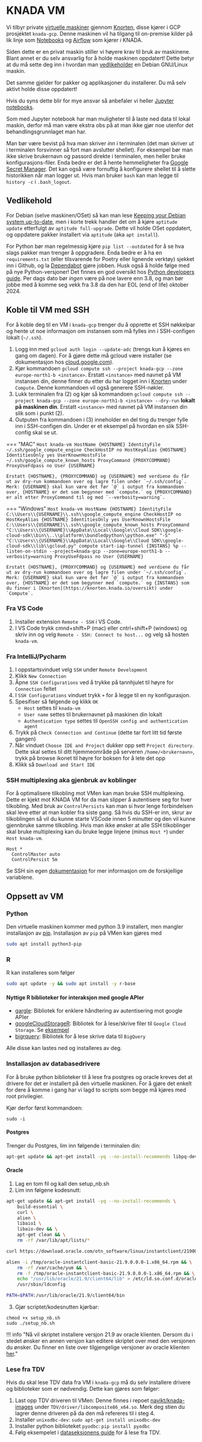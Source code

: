 # KNADA VM

Vi tilbyr private [virtuelle maskiner](https://cloud.google.com/compute/docs/instances) gjennom [Knorten](https://knorten.knada.io), disse kjører i GCP prosjektet `knada-gcp`.
Denne maskinen vil ha tilgang til on-premise kilder på lik linje som [Notebooks](./notebook/knada-notebook.md) og [Airflow](./airflow/knada-airflow.md) som kjører _i_ KNADA.

Siden dette er en privat maskin stiller vi høyere krav til bruk av maskinene.
Blant annet er du selv ansvarlig for å holde maskinen oppdatert!
Dette betyr at du må sette deg inn i hvordan man [vedlikeholder](#vedlikehold) en Debian GNU/Linux maskin.

Det samme gjelder for pakker og applikasjoner du installerer.
Du må selv aktivt holde disse oppdatert!

Hvis du syns dette blir for mye ansvar så anbefaler vi heller [Jupyter notebooks](./notebook/knada-notebook).

Som med Jupyter notebook har man muligheter til å laste ned data til lokal maskin, derfor må man være ekstra obs på at man ikke gjør noe utenfor det behandlingsgrunnlaget man har.

Man bør være bevist på hva man skriver _inn_ i terminalen (det man skriver _ut_ i terminalen forsvinner så fort man avslutter shellet).
For eksempel bør man ikke skrive brukernavn og passord direkte i terminalen, men heller bruke konfigurasjons-filer. Enda bedre er det å hente hemmeligheter fra [Google Secret Manager](https://cloud.google.com/secret-manager/docs).
Det kan også være fornuftig å konfigurere shellet til å slette historikken når man logger ut.
Hvis man bruker `bash` kan man legge til `history -c` i `.bash_logout`.

## Vedlikehold

For Debian (selve maskinen/OSet) så kan man lese [Keeping your Debian system up-to-date](https://www.debian.org/doc/manuals/debian-faq/uptodate.en.html), men i korte trekk handler det om å kjøre `aptitude update` etterfulgt av `aptitude full-upgrade`.
Dette vil holde OSet oppdatert, og oppdatere pakker installert via `aptitude` (aka `apt install`).

For Python bør man regelmessig kjøre `pip list --outdated` for å se hva slags pakker man trenger å oppgradere.
Enda bedre er å ha en `requirements.txt` (eller tilsvarende for Poetry eller lignende verktøy) sjekket inn i Github, og la [Dependabot](https://docs.github.com/en/code-security/dependabot) gjøre jobben.
Husk også å holde følge med på nye Python-versjoner!
Det finnes en god oversikt hos [Python developers guide](https://devguide.python.org/versions/).
Per dags dato bør *ingen* være på noe lavere enn 3.8, og man bør jobbe med å komme seg vekk fra 3.8 da den har EOL (end of life) oktober 2024.


## Koble til VM med SSH

For å koble deg til en VM i `knada-gcp` trenger du å opprette et SSH nøkkelpar og hente ut noe informasjon om instansen som må fylles inn i SSH-configen lokalt (`~/.ssh`).

1. Logg inn med `gcloud auth login --update-adc` (trengs kun å kjøres en gang om dagen).
For å gjøre dette må gcloud være installer (se dokumentasjon hos [cloud.google.com](https://cloud.google.com/sdk/docs/install)).
2. Kjør kommandoen `gcloud compute ssh --project knada-gcp --zone europe-north1-b <instance>`.
Erstatt `<instance>` med navnet på VM instansen din, denne finner du etter du har logget inn i [Knorten](https://knorten.knada.io/oversikt) under `Compute`.
Denne kommandoen vil også generere SSH-nøkler.
3. Lukk terminalen fra (2) og kjør så kommandoen `gcloud compute ssh --project knada-gcp --zone europe-north1-b <instance> --dry-run` __**lokalt på maskinen din**__.
Erstatt `<instance>` med navnet på VM instansen din slik som i punkt (2).
4. Outputen fra kommandoen i (3) inneholder en del ting du trenger fylle inn i SSH-configen din.
Under er et eksempel på hvordan en slik SSH-config skal se ut.

=== "MAC"
    ````
    Host knada-vm
        HostName {HOSTNAME}
        IdentityFile ~/.ssh/google_compute_engine
        CheckHostIP no
        HostKeyAlias {HOSTNAME}
        IdentitiesOnly yes
        UserKnownHostsFile ~/.ssh/google_compute_known_hosts
        ProxyCommand {PROXYCOMMAND}
        ProxyUseFdpass no
        User {USERNAME}
    ````

    Erstatt {HOSTNAME}, {PROXYCOMMAND} og {USERNAME} med verdiene du får ut av dry-run kommandoen over og lagre filen under `~/.ssh/config`.
    Merk: {USERNAME} skal kun være det før `@` i output fra kommandoen over, {HOSTNAME} er det som begynner med `compute.` og {PROXYCOMMAND} er alt etter ProxyCommand til og med `--verbosity=warning`.

=== "Windows"
    ````
    Host knada-vm
        HostName {HOSTNAME}
        IdentityFile C:\\Users\\{USERNAME}\\.ssh\\google_compute_engine
        CheckHostIP no
        HostKeyAlias {HOSTNAME}
        IdentitiesOnly yes
        UserKnownHostsFile C:\\Users\\{USERNAME}\\.ssh\\google_compute_known_hosts
        ProxyCommand "C:\\Users\\{USERNAME}\\AppData\\Local\\Google\\Cloud SDK\\google-cloud-sdk\\bin\\..\\platform\\bundledpython\\python.exe" "-S" "C:\\Users\\{USERNAME}\\AppData\\Local\\Google\\Cloud SDK\\google-cloud-sdk\\lib\\gcloud.py" compute start-iap-tunnel {INSTANS} %p --listen-on-stdin --project=knada-gcp --zone=europe-north1-b --verbosity=warning
        ProxyUseFdpass no
        User {USERNAME}
    ````

    Erstatt {HOSTNAME}, {PROXYCOMMAND} og {USERNAME} med verdiene du får ut av dry-run kommandoen over og lagre filen under `~/.ssh/config`.
    Merk: {USERNAME} skal kun være det før `@` i output fra kommandoen over, {HOSTNAME} er det som begynner med `compute.` og {INSTANS} som du finner i [Knorten](https://knorten.knada.io/oversikt) under `Compute`.


### Fra VS Code

1. Installer extension `Remote - SSH` i VS Code.
2. I VS Code trykk cmnd+shift+P (mac) eller cntrl+shift+P (windows) og skriv inn og velg `Remote - SSH: Connect to host...` og velg så hosten `knada-vm`.

### Fra IntelliJ/Pycharm

1. I oppstartsvinduet velg `SSH` under `Remote Development`
2. Klikk `New Connection`
3. Åpne `SSH Configurations` ved å trykke på tannhjulet til høyre for `Connection` feltet
4. I `SSH Configurations` vinduet trykk `+` for å legge til en ny konfigurasjon.
5. Spesifiser så følgende og klikk `OK`
    - `Host` settes til `knada-vm`
    - `User name` settes til brukernavnet på maskinen din lokalt
    - `Authentication type` settes til `OpenSSH config and authentication agent`
6. Trykk på `Check Connection and Continue` (dette tar fort litt tid første gangen)
7. Når vinduet `Choose IDE and Project` dukker opp sett `Project directory`.
Dette skal settes til ditt hjemmeområde på serveren `/home/<brukernavn>`, trykk på browse ikonet til høyre for boksen for å lete det opp
8. Klikk så `Download and Start IDE`

### SSH multiplexing aka gjenbruk av koblinger

For å optimalisere tilkobling mot VMen kan man bruke SSH multiplexing.
Dette er kjekt mot KNADA VM for da man slipper å autentisere seg for hver tilkobling.
Med bruk av `ControlPersists` kan man si hvor lenge forbindelsen skal leve etter at man kobler fra siste gang.
Så hvis du SSH-er inn, skrur av tilkoblingen så vil du kunne starte VSCode innen 5 minutter og den vil kunne gjennbruke samme tilkobling.
Hvis man ikke ønsker at alle SSH tilkoblinger skal bruke multiplexing kan du bruke legge linjene (minus `Host *`) under `Host knada-vm`.

```
Host *
  ControlMaster auto
  ControlPersist 5m
```

Se SSH sin egen [dokumentasjon](https://man.openbsd.org/ssh_config.5) for mer informasjon om de forskjellige variablene.


## Oppsett av VM

### Python

Den virtuelle maskinen kommer med python 3.9 installert, men mangler installasjon av [pip]().
Installasjon av `pip` på VMen kan gjøres med

````bash
sudo apt install python3-pip
````

### R

R kan installeres som følger

````bash
sudo apt update -y && sudo apt install -y r-base
````

#### Nyttige R biblioteker for interaksjon med google APIer

- [gargle](https://gargle.r-lib.org/): Bibliotek for enklere håndtering av autentisering mot google APIer
- [googleCloudStorageR](https://cran.r-project.org/web/packages/googleCloudStorageR/vignettes/googleCloudStorageR.html): Bibliotek for å lese/skrive filer til `Google Cloud Storage`.
Se [eksempel](./eksempler.md#lese-fra-google-cloud-storage-bucket)
- [bigrquery](https://github.com/r-dbi/bigrquery): Bibliotek for å lese skrive data til `BigQuery`

Alle disse kan lastes ned og installeres av deg.

### Installasjon av databasedrivere

For å bruke python biblioteker til å lese fra postgres og oracle kreves det at drivere for det er installert på den virtuelle maskinen.
For å gjøre det enkelt for dere å komme i gang har vi lagd to scripts som begge må kjøres med root privilegier.

Kjør derfor først kommandoen:

```
sudo -i
```

#### Postgres

Trenger du Postgres, lim inn følgende i terminalen din:

```bash
apt-get update && apt-get install -yq --no-install-recommends libpq-dev
```

#### Oracle

1. Lag en tom fil og kall den setup_nb.sh
2. Lim inn følgene kodesnutt:

```bash
apt-get update && apt-get install -yq --no-install-recommends \
    build-essential \
    curl \
    alien \
    libaio1 \
    libaio-dev && \
    apt-get clean && \
    rm -rf /var/lib/apt/lists/*

curl https://download.oracle.com/otn_software/linux/instantclient/219000/oracle-instantclient-basic-21.9.0.0.0-1.x86_64.rpm > /tmp/oracle-instantclient-basic-21.9.0.0.0-1.x86_64.rpm

alien -i /tmp/oracle-instantclient-basic-21.9.0.0.0-1.x86_64.rpm && \
    rm -rf /var/cache/yum && \
    rm -f /tmp/oracle-instantclient-basic-21.9.0.0.0-1.x86_64.rpm && \
    echo "/usr/lib/oracle/21.9/client64/lib" > /etc/ld.so.conf.d/oracle-instantclient21.9.conf && \
    /usr/sbin/ldconfig

PATH=$PATH:/usr/lib/oracle/21.9/client64/bin
```
3. Gjør scriptet/kodesnutten kjørbar:
```
chmod +x setup_nb.sh
sudo ./setup_nb.sh
```

!!! info "Nå vil skriptet installere versjon 21.9 av oracle klienten. Dersom du i stedet ønsker en annen versjon kan editere skriptet over med den versjonen du ønsker. Du finner en liste over tilgjengelige versjoner av oracle klienten [her](https://www.oracle.com/cis/database/technologies/instant-client/linux-x86-64-downloads.html)."

### Lese fra TDV

Hvis du skal lese TDV data fra VM i `knada-gcp` må du selv installere drivere og biblioteker som er nødvendig.
Dette kan gjøres som følger:

1. Last opp TDV driveren til VMen: Denne finnes i repoet [navikt/knada-images](https://github.com/navikt/knada-images) under `TDV/driver/libcomposite86_x64.so`.
Merk deg stien du lagrer denne driveren på da den må refereres til i steg 4.
2. Installer `unixodbc-dev`: `sudo apt-get install unixodbc-dev`
3. Installer python biblioteket `pyodbc`: `pip install pyodbc`
4. Følg eksempelet i [dataseksjonens guide](https://dataseksjonen.intern.nav.no/kompetanse/guider/hente_data_fra_tdv.html) for å lese fra TDV.
